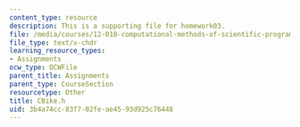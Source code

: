 ```yaml
---
content_type: resource
description: This is a supporting file for homework03.
file: /media/courses/12-010-computational-methods-of-scientific-programming-fall-2011/3b4a74cc83f702feae4593d925c76448_CBike.h
file_type: text/x-chdr
learning_resource_types:
- Assignments
ocw_type: OCWFile
parent_title: Assignments
parent_type: CourseSection
resourcetype: Other
title: CBike.h
uid: 3b4a74cc-83f7-02fe-ae45-93d925c76448
---
```

